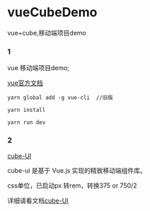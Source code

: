 # vueCubeDemo
vue+cube,移动端项目demo

### 1
vue 移动端项目demo;

[vue官方文档](https://cn.vuejs.org/v2/guide/installation.html#NPM)
```
yarn global add -g vue-cli  //旧版

yarn install

yarn run dev
```
### 2

[cube-UI](https://didi.github.io/cube-ui/#/zh-CN/docs/quick-start)

cube-ui 是基于 Vue.js 实现的精致移动端组件库。

css单位，已启动px 转rem，转换375 or 750/2

详细请看文档[cube-UI](https://didi.github.io/cube-ui/#/zh-CN/docs/quick-start)

